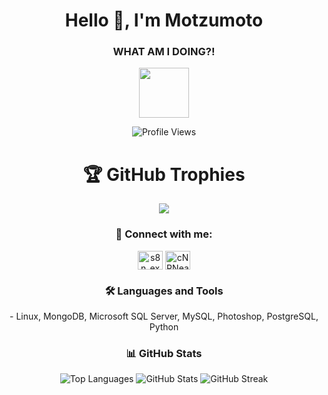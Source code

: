 <h1 align="center">Hello 👋, I'm Motzumoto</h1>
<h3 align="center">WHAT AM I DOING?!</h3>

<p align="center">
    <a href="https://discord.com/users/101118549958877184">
    <img height="80px" src="https://discord.c99.nl/widget/theme-3/101118549958877184.png" />
    </a><br>
</p>

<p align="center">
    <img src="https://komarev.com/ghpvc/?username=Motzumoto" alt="Profile Views">
</p>

<h1 align="center">🏆 GitHub Trophies</h1>
<p align="center">
    <img src="https://github-profile-trophy.vercel.app/?username=motzumoto&theme=discord&no-frame=true">
</p>

<h3 align="center">🔗 Connect with me:</h3>
<p align="center">
<a href="https://instagram.com/s8n_exe" target="blank"><img align="center" src="https://raw.githubusercontent.com/rahuldkjain/github-profile-readme-generator/master/src/images/icons/Social/instagram.svg" alt="s8n_exe" height="30" width="40" /></a>
<a href="https://discord.gg/cNRNeaX" target="blank"><img align="center" src="https://raw.githubusercontent.com/rahuldkjain/github-profile-readme-generator/master/src/images/icons/Social/discord.svg" alt="cNRNeaX" height="30" width="40" /></a>
</p>

<h3 align="center">🛠️ Languages and Tools</h3>
<p align="center">
- Linux, MongoDB, Microsoft SQL Server, MySQL, Photoshop, PostgreSQL, Python
</p>

<h3 align="center">📊 GitHub Stats</h3>
<p align="center">
    <img src="https://github-readme-stats.vercel.app/api/top-langs?username=motzumoto&show_icons=true&theme=dark&locale=en&layout=compact" alt="Top Languages">
    <img src="https://github-readme-stats.vercel.app/api?username=motzumoto&show_icons=true&theme=dark&title_color=ffffff&text_color=009919&locale=en" alt="GitHub Stats">
    <img src="https://github-readme-streak-stats.herokuapp.com/?user=motzumoto&theme=dark" alt="GitHub Streak">
</p>

